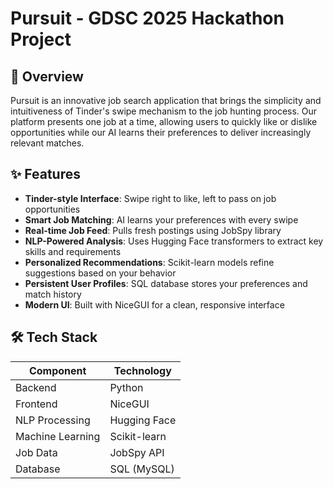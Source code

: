 # Pursuit - GDSC 2025 Hackathon Project


## 🚀 Overview

Pursuit is an innovative job search application that brings the simplicity and intuitiveness of Tinder's swipe mechanism to the job hunting process. Our platform presents one job at a time, allowing users to quickly like or dislike opportunities while our AI learns their preferences to deliver increasingly relevant matches.

## ✨ Features

- **Tinder-style Interface**: Swipe right to like, left to pass on job opportunities
- **Smart Job Matching**: AI learns your preferences with every swipe
- **Real-time Job Feed**: Pulls fresh postings using JobSpy library
- **NLP-Powered Analysis**: Uses Hugging Face transformers to extract key skills and requirements
- **Personalized Recommendations**: Scikit-learn models refine suggestions based on your behavior
- **Persistent User Profiles**: SQL database stores your preferences and match history
- **Modern UI**: Built with NiceGUI for a clean, responsive interface

## 🛠️ Tech Stack

| Component          | Technology         |
|--------------------|--------------------|
| Backend            | Python             |
| Frontend           | NiceGUI            |
| NLP Processing     | Hugging Face       |
| Machine Learning   | Scikit-learn       |
| Job Data           | JobSpy API         |
| Database           | SQL (MySQL)        |

